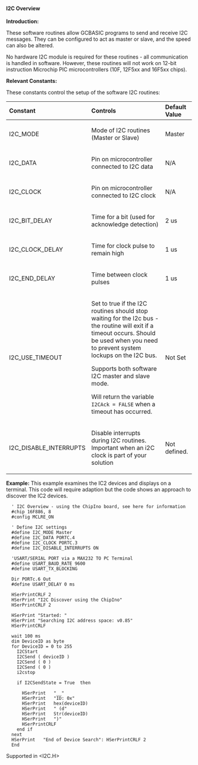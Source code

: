 <div class="section">

<div class="titlepage">

<div>

<div>

#### <span id="_i2c_overview"></span>I2C Overview

</div>

</div>

</div>

<span class="strong">**Introduction:**</span>

These software routines allow GCBASIC programs to send and receive I2C
messages. They can be configured to act as master or slave, and the
speed can also be altered.

No hardware I2C module is required for these routines - all
communication is handled in software. However, these routines will not
work on 12-bit instruction Microchip PIC microcontrollers (10F, 12F5xx
and 16F5xx chips).

<span class="strong">**Relevant Constants:**</span>

These constants control the setup of the software I2C routines:

<div class="informaltable">

<table data-border="1">
<thead>
<tr class="header">
<th style="text-align: left;"><span class="strong"><strong>Constant</strong></span></th>
<th style="text-align: left;"><span class="strong"><strong>Controls</strong></span></th>
<th style="text-align: left;"><span class="strong"><strong>Default Value</strong></span></th>
</tr>
</thead>
<tbody>
<tr class="odd">
<td style="text-align: left;"><p>I2C_MODE</p></td>
<td style="text-align: left;"><p>Mode of I2C routines (Master or Slave)</p></td>
<td style="text-align: left;"><p>Master</p></td>
</tr>
<tr class="even">
<td style="text-align: left;"><p>I2C_DATA</p></td>
<td style="text-align: left;"><p>Pin on microcontroller connected to I2C data</p></td>
<td style="text-align: left;"><p>N/A</p></td>
</tr>
<tr class="odd">
<td style="text-align: left;"><p>I2C_CLOCK</p></td>
<td style="text-align: left;"><p>Pin on microcontroller connected to I2C clock</p></td>
<td style="text-align: left;"><p>N/A</p></td>
</tr>
<tr class="even">
<td style="text-align: left;"><p>I2C_BIT_DELAY</p></td>
<td style="text-align: left;"><p>Time for a bit (used for acknowledge detection)</p></td>
<td style="text-align: left;"><p>2 us</p></td>
</tr>
<tr class="odd">
<td style="text-align: left;"><p>I2C_CLOCK_DELAY</p></td>
<td style="text-align: left;"><p>Time for clock pulse to remain high</p></td>
<td style="text-align: left;"><p>1 us</p></td>
</tr>
<tr class="even">
<td style="text-align: left;"><p>I2C_END_DELAY</p></td>
<td style="text-align: left;"><p>Time between clock pulses</p></td>
<td style="text-align: left;"><p>1 us</p></td>
</tr>
<tr class="odd">
<td style="text-align: left;"><p>I2C_USE_TIMEOUT</p></td>
<td style="text-align: left;"><p>Set to true if the I2C routines should stop waiting for the I2c bus - the routine will exit if a timeout occurs. Should be used when you need to prevent system lockups on the I2C bus.</p>
<p>Supports both software I2C master and slave mode.</p>
<p>Will return the variable <code class="literal">I2CAck = FALSE</code> when a timeout has occurred.</p></td>
<td style="text-align: left;"><p>Not Set</p></td>
</tr>
<tr class="even">
<td style="text-align: left;"><p>I2C_DISABLE_INTERRUPTS</p></td>
<td style="text-align: left;"><p>Disable interrupts during I2C routines. Important when an i2C clock is part of your solution</p></td>
<td style="text-align: left;"><p>Not defined.</p></td>
</tr>
</tbody>
</table>

</div>

<span class="strong">**Example:**</span> This example examines the IC2
devices and displays on a terminal. This code will require adaption but
the code shows an approach to discover the IC2 devices.

``` screen
  ' I2C Overview - using the ChipIno board, see here for information
  #chip 16F886, 8
  #config MCLRE_ON

  ' Define I2C settings
  #define I2C_MODE Master
  #define I2C_DATA PORTC.4
  #define I2C_CLOCK PORTC.3
  #define I2C_DISABLE_INTERRUPTS ON

  'USART/SERIAL PORT via a MAX232 TO PC Terminal
  #define USART_BAUD_RATE 9600
  #define USART_TX_BLOCKING

  Dir PORTc.6 Out
  #define USART_DELAY 0 ms

  HSerPrintCRLF 2
  HSerPrint "I2C Discover using the ChipIno"
  HSerPrintCRLF 2

  HSerPrint "Started: "
  HSerPrint "Searching I2C address space: v0.85"
  HSerPrintCRLF

  wait 100 ms
  dim DeviceID as byte
  for DeviceID = 0 to 255
    I2CStart
    I2CSend ( deviceID )
    I2CSend ( 0 )
    I2CSend ( 0 )
    i2cstop

    if I2CSendState = True  then

      HSerPrint   "__"
      HSerPrint   "ID: 0x"
      HSerPrint   hex(deviceID)
      HSerPrint   " (d"
      HSerPrint   Str(deviceID)
      HSerPrint   ")"
      HSerPrintCRLF
    end if
  next
  HSerPrint   "End of Device Search": HSerPrintCRLF 2
  End
```

Supported in &lt;I2C.H&gt;

</div>

